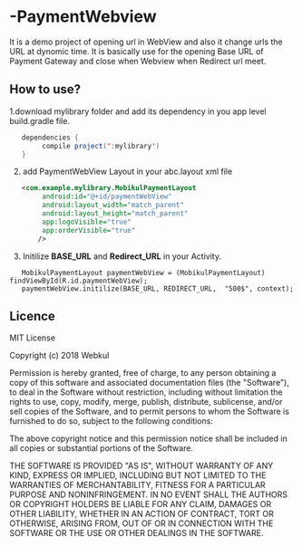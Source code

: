 # -PaymentWebview
It is a demo project of opening url in WebView and also it change urls the URL at dynomic time. It is basically
use for the opening Base URL of Payment Gateway and close when Webview when Redirect url meet.

## How to use?
1.download mylibrary folder and add its dependency in you app level build.gradle file.
``` java
   dependencies {
        compile project(':mylibrary')
   }
```
2. add PaymentWebView Layout in your abc.layout xml file
``` xml
   <com.example.mylibrary.MobikulPaymentLayout
        android:id="@+id/paymentWebView"
        android:layout_width="match_parent"
        android:layout_height="match_parent"
        app:logoVisible="true"
        app:orderVisible="true"
       />
```
3. Initilize <b>BASE_URL</b> and <b>Redirect_URL</b> in your Activity.
 ```
    MobikulPaymentLayout paymentWebView = (MobikulPaymentLayout) findViewById(R.id.paymentWebView);
    paymentWebView.initilize(BASE_URL, REDIRECT_URL,  "500$", context);
```  


## Licence

MIT License

Copyright (c) 2018 Webkul

Permission is hereby granted, free of charge, to any person obtaining a copy
of this software and associated documentation files (the "Software"), to deal
in the Software without restriction, including without limitation the rights
to use, copy, modify, merge, publish, distribute, sublicense, and/or sell
copies of the Software, and to permit persons to whom the Software is
furnished to do so, subject to the following conditions:

The above copyright notice and this permission notice shall be included in all
copies or substantial portions of the Software.

THE SOFTWARE IS PROVIDED "AS IS", WITHOUT WARRANTY OF ANY KIND, EXPRESS OR
IMPLIED, INCLUDING BUT NOT LIMITED TO THE WARRANTIES OF MERCHANTABILITY,
FITNESS FOR A PARTICULAR PURPOSE AND NONINFRINGEMENT. IN NO EVENT SHALL THE
AUTHORS OR COPYRIGHT HOLDERS BE LIABLE FOR ANY CLAIM, DAMAGES OR OTHER
LIABILITY, WHETHER IN AN ACTION OF CONTRACT, TORT OR OTHERWISE, ARISING FROM,
OUT OF OR IN CONNECTION WITH THE SOFTWARE OR THE USE OR OTHER DEALINGS IN THE
SOFTWARE.

